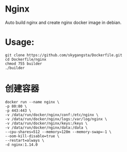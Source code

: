 Nginx
=====

Auto build nginx and create nginx docker image in debian.

# Usage:
```shell
git clone https://github.com/skygangsta/Dockerfile.git
cd Dockerfile/nginx
chmod 755 builder
./builder
```

# 创建容器
```shell
docker run --name nginx \
-p 80:80 \
-p 443:443 \
-v /data/run/docker/nginx/conf:/etc/nginx \
-v /data/run/docker/nginx/logs:/var/log/nginx \
-v /data/run/docker/nginx/keys:/keys \
-v /data/run/docker/nginx/data:/data \
--cpu-shares=512 --memory=128m --memory-swap=-1 \
--oom-kill-disable=true \
--restart=always \
-d nginx:1.14.0
```
